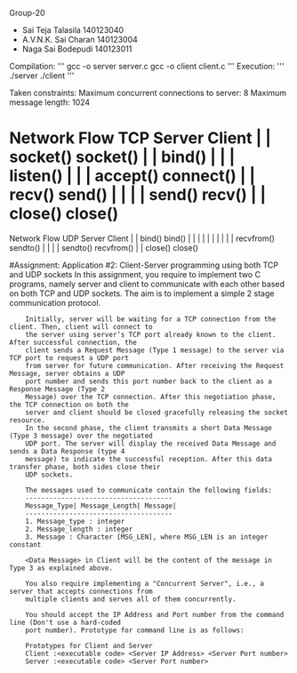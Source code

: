 Group-20
* Sai Teja Talasila                 140123040
* A.V.N.K. Sai Charan           140123004
* Naga Sai Bodepudi           140123011

Compilation:    '''
        gcc -o server server.c
        gcc -o client client.c          '''
Execution:      '''
        ./server <Server Port number>
        ./client <Server IP Address> <Server Port number>       '''

Taken constraints:
        Maximum concurrent connections to server: 8
        Maximum message length: 1024

Network Flow TCP
        Server                  Client
          |                       |
        socket()                socket()
          |                       |
        bind()                    |
          |                       |
        listen()                  |
          |                       |
        accept()                connect()
          |                       |
        recv()                  send()
         |  |                   |   |
        send()                  recv()
           |                       |
        close()                 close()
=
Network Flow UDP
        Server                  Client
          |                       |
        bind()                  bind()
          |                       |
          |                       |
          |                       |
          |                       |
          |                       |
        recvfrom()             sendto()
         |  |                   |   |
        sendto()               recvfrom()
           |                      |
        close()                 close()

#Assignment:
        Application #2: Client-Server programming using both TCP and UDP sockets
                In this assignment, you require to implement two C programs, namely server and client to
        communicate with each other based on both TCP and UDP sockets. The aim is to implement a
        simple 2 stage communication protocol.

        Initially, server will be waiting for a TCP connection from the client. Then, client will connect to
        the server using server’s TCP port already known to the client. After successful connection, the
        client sends a Request Message (Type 1 message) to the server via TCP port to request a UDP port
        from server for future communication. After receiving the Request Message, server obtains a UDP
        port number and sends this port number back to the client as a Response Message (Type 2
        Message) over the TCP connection. After this negotiation phase, the TCP connection on both the
        server and client should be closed gracefully releasing the socket resource.
        In the second phase, the client transmits a short Data Message (Type 3 message) over the negotiated
        UDP port. The server will display the received Data Message and sends a Data Response (type 4
        message) to indicate the successful reception. After this data transfer phase, both sides close their
        UDP sockets.

        The messages used to communicate contain the following fields:
        -------------------------------------
        Message_Type| Message_Length| Message|
        -------------------------------------
        1. Message_type : integer
        2. Message_length : integer
        3. Message : Character [MSG_LEN], where MSG_LEN is an integer constant

        <Data Message> in Client will be the content of the message in Type 3 as explained above.

        You also require implementing a "Concurrent Server", i.e., a server that accepts connections from
        multiple clients and serves all of them concurrently.

        You should accept the IP Address and Port number from the command line (Don't use a hard-coded
        port number). Prototype for command line is as follows:

        Prototypes for Client and Server
        Client :<executable code> <Server IP Address> <Server Port number>
        Server :<executable code> <Server Port number>

